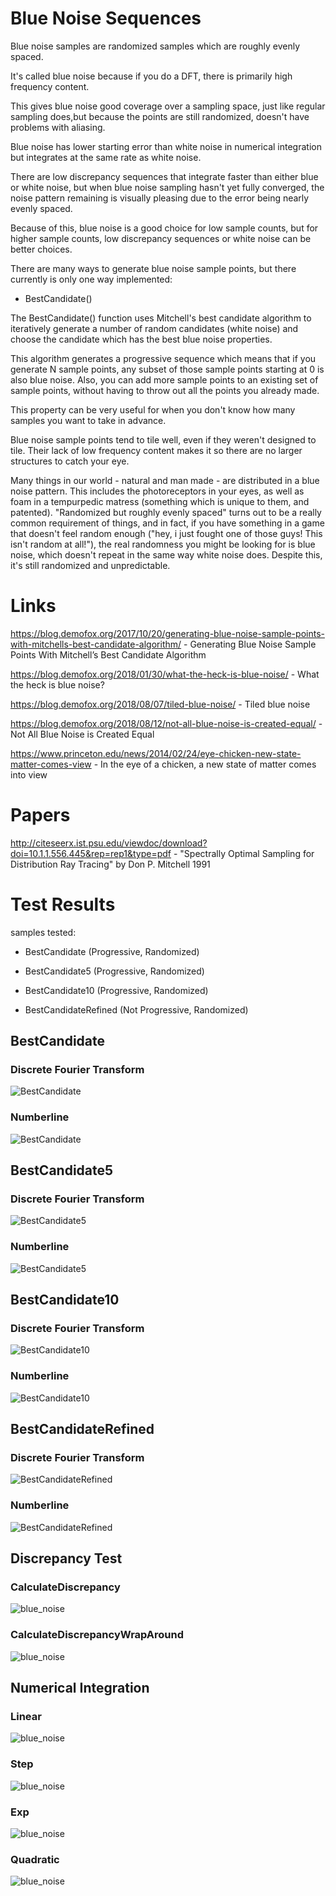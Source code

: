 # Blue Noise Sequences
Blue noise samples are randomized samples which are roughly evenly spaced.

It's called blue noise because if you do a DFT, there is primarily high frequency content.

This gives blue noise good coverage over a sampling space, just like regular sampling does,but because the points are still randomized, doesn't have problems with aliasing.

Blue noise has lower starting error than white noise in numerical integration but integrates at the same rate as white noise.

There are low discrepancy sequences that integrate faster than either blue or white noise, but when blue noise sampling hasn't yet fully converged, the noise pattern remaining is visually pleasing due to the error being nearly evenly spaced.

Because of this, blue noise is a good choice for low sample counts, but for higher sample counts, low discrepancy sequences or white noise can be better choices.

There are many ways to generate blue noise sample points, but there currently is only one way implemented:
* BestCandidate()

The BestCandidate() function uses Mitchell's best candidate algorithm to iteratively generate a number of random candidates (white noise) and choose the candidate which has the best blue noise properties.

This algorithm generates a progressive sequence which means that if you generate N sample points, any subset of those sample points starting at 0 is also blue noise.  Also, you can add more sample points to an existing set of sample points, without having to throw out all the points you already made.

This property can be very useful for when you don't know how many samples you want to take in advance.

Blue noise sample points tend to tile well, even if they weren't designed to tile.  Their lack of low frequency content makes it so there are no larger structures to catch your eye.

Many things in our world - natural and man made - are distributed in a blue noise pattern.  This includes the photoreceptors in your eyes, as well as foam in a tempurpedic matress (something which is unique to them, and patented).  "Randomized but roughly evenly spaced" turns out to be a really common requirement of things, and in fact, if you have something in a game that doesn't feel random enough ("hey, i just fought one of those guys! This isn't random at all!"), the real randomness you might be looking for is blue noise, which doesn't repeat in the same way white noise does.  Despite this, it's still randomized and unpredictable.

# Links

https://blog.demofox.org/2017/10/20/generating-blue-noise-sample-points-with-mitchells-best-candidate-algorithm/ - Generating Blue Noise Sample Points With Mitchell’s Best Candidate Algorithm  
https://blog.demofox.org/2018/01/30/what-the-heck-is-blue-noise/ - What the heck is blue noise?  
https://blog.demofox.org/2018/08/07/tiled-blue-noise/ - Tiled blue noise  
https://blog.demofox.org/2018/08/12/not-all-blue-noise-is-created-equal/ - Not All Blue Noise is Created Equal  
https://www.princeton.edu/news/2014/02/24/eye-chicken-new-state-matter-comes-view - In the eye of a chicken, a new state of matter comes into view  

# Papers

http://citeseerx.ist.psu.edu/viewdoc/download?doi=10.1.1.556.445&rep=rep1&type=pdf - "Spectrally Optimal Sampling for Distribution Ray Tracing" by Don P. Mitchell 1991
# Test Results
 samples tested:
* BestCandidate (Progressive, Randomized)
* BestCandidate5 (Progressive, Randomized)
* BestCandidate10 (Progressive, Randomized)
* BestCandidateRefined (Not Progressive, Randomized)
## BestCandidate
### Discrete Fourier Transform
![BestCandidate](../../../_1d/samples/blue_noise/DFT_BestCandidate.png)  
### Numberline
![BestCandidate](../../../_1d/samples/blue_noise/MakeNumberline_BestCandidate.png)  
## BestCandidate5
### Discrete Fourier Transform
![BestCandidate5](../../../_1d/samples/blue_noise/DFT_BestCandidate5.png)  
### Numberline
![BestCandidate5](../../../_1d/samples/blue_noise/MakeNumberline_BestCandidate5.png)  
## BestCandidate10
### Discrete Fourier Transform
![BestCandidate10](../../../_1d/samples/blue_noise/DFT_BestCandidate10.png)  
### Numberline
![BestCandidate10](../../../_1d/samples/blue_noise/MakeNumberline_BestCandidate10.png)  
## BestCandidateRefined
### Discrete Fourier Transform
![BestCandidateRefined](../../../_1d/samples/blue_noise/DFT_BestCandidateRefined.png)  
### Numberline
![BestCandidateRefined](../../../_1d/samples/blue_noise/MakeNumberline_BestCandidateRefined.png)  
## Discrepancy Test
### CalculateDiscrepancy
![blue_noise](../../../_1d/samples/blue_noise/CalculateDiscrepancy.png)  
### CalculateDiscrepancyWrapAround
![blue_noise](../../../_1d/samples/blue_noise/CalculateDiscrepancyWrapAround.png)  
## Numerical Integration
### Linear
![blue_noise](../../../_1d/samples/blue_noise/Linear.png)  
### Step
![blue_noise](../../../_1d/samples/blue_noise/Step.png)  
### Exp
![blue_noise](../../../_1d/samples/blue_noise/Exp.png)  
### Quadratic
![blue_noise](../../../_1d/samples/blue_noise/Quadratic.png)  
